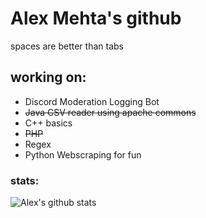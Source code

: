 # Alex Mehta's github

spaces are better than tabs


## working on:

* Discord Moderation Logging Bot
* ~~Java CSV reader using apache commons~~
* C++ basics
* ~~PHP~~
* Regex
* Python Webscraping for fun

### stats:
![Alex's github stats](https://github-readme-stats.vercel.app/api?username=anuraghazra&count_private=true)
